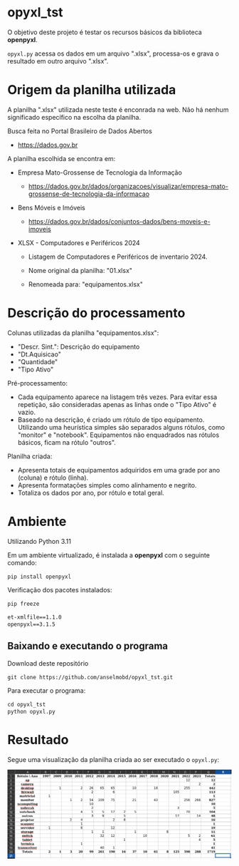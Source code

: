 # opyxl_tst
O objetivo deste projeto é testar os recursos básicos da biblioteca **openpyxl**.

`opyxl.py` acessa os dados em um arquivo ".xlsx", processa-os e grava o resultado em outro arquivo ".xlsx".

# Origem da planilha utilizada

A planilha ".xlsx" utilizada neste teste é enconrada na web. Não há nenhum significado específico na escolha da planilha.

Busca feita no Portal Brasileiro de Dados Abertos

- https://dados.gov.br

A planilha escolhida se encontra em:

- Empresa Mato-Grossense de Tecnologia da Informação

  - https://dados.gov.br/dados/organizacoes/visualizar/empresa-mato-grossense-de-tecnologia-da-informacao

- Bens Móveis e Imóveis

  - https://dados.gov.br/dados/conjuntos-dados/bens-moveis-e-imoveis

- XLSX - Computadores e Periféricos 2024

  - Listagem de Computadores e Periféricos de inventario 2024. 

  - Nome original da planilha: "01.xlsx"

  - Renomeada para: "equipamentos.xlsx"

# Descrição do processamento

Colunas utilizadas da planilha "equipamentos.xlsx":
- "Descr. Sint.": Descrição do equipamento
- "Dt.Aquisicao"
- "Quantidade"
- "Tipo Ativo"

Pré-processamento:
- Cada equipamento aparece na listagem três vezes. Para evitar essa repetição, são consideradas apenas as linhas onde o "Tipo Ativo" é vazio.
- Baseado na descrição, é criado um rótulo de tipo equipamento. Utilizando uma heurística simples são separados alguns rótulos, como "monitor" e "notebook". Equipamentos não enquadrados nas rótulos básicos, ficam na rótulo "outros".

Planilha criada:
- Apresenta totais de equipamentos adquiridos em uma grade por ano (coluna) e rótulo (linha).
- Apresenta formatações simples como alinhamento e negrito.
- Totaliza os dados por ano, por rótulo e total geral.

# Ambiente

Utilizando Python 3.11

Em um ambiente virtualizado, é instalada a **openpyxl** com o seguinte comando:

```
pip install openpyxl
```

Verificação dos pacotes instalados:

```
pip freeze
```

```
et-xmlfile==1.1.0
openpyxl==3.1.5
```

## Baixando e executando o programa

Download deste repositório

```
git clone https://github.com/anselmobd/opyxl_tst.git
```

Para executar o programa:

```
cd opyxl_tst
python opyxl.py
```

# Resultado

Segue uma visualização da planilha criada ao ser executado o `opyxl.py`:

![Planilha de análise](analise.png)
